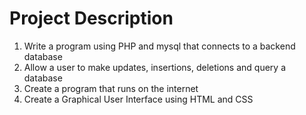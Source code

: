 # Project Description
1. Write a program using PHP and mysql that connects to a backend database
2. Allow a user to make updates, insertions, deletions and query a database
3. Create a program that runs on the internet
4. Create a Graphical User Interface using HTML and CSS
